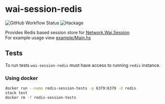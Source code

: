 # wai-session-redis

![GitHub Workflow Status](https://img.shields.io/github/workflow/status/t4ccer/wai-session-redis/Build?label=build)
![Hackage](https://img.shields.io/hackage/v/wai-session-redis?color=blue)

Provides Redis based session store for [Network.Wai.Session](https://hackage.haskell.org/package/wai-session)  
For example usage view [example/Main.hs](https://github.com/t4ccer/wai-session-redis/tree/main/example/Main.hs)

## Tests
To run tests `wai-session-redis` must have access to running `redis` instance.
### Using docker
```bash
docker run --name redis-session-tests -p 6379:6379 -d redis
stack test
docker rm -f redis-session-tests
```
